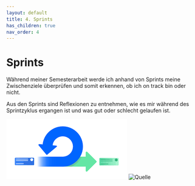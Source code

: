 ```yaml
---
layout: default
title: 4. Sprints
has_children: true
nav_order: 4
---
```


# Sprints

Während meiner Semesterarbeit werde ich anhand von Sprints meine Zwischenziele überprüfen und somit erkennen, ob ich on track bin oder nicht.

Aus den Sprints sind Reflexionen zu entnehmen, wie es mir während des Sprintzyklus ergangen ist und was gut oder schlecht gelaufen ist.

![Scrum Sprint](../../ressources/bilder/Scrum_Sprint.png)
![Quelle](ayoEt7WdClvSzo0l4WdGkvC7q0lwVpLxMPdV3ay8CGWO8EIZFIJBKJRCKRSCQSiUQikUgkEomExv+yXX1hygqSHgAAAABJRU5ErkJggg== (318×159))

